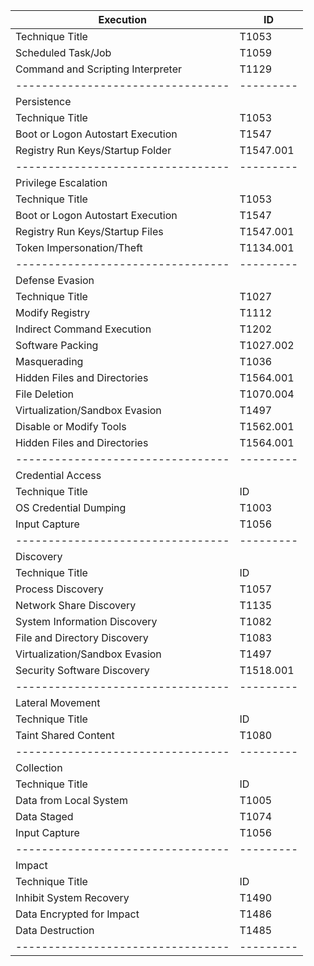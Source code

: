 | Execution                         | ID        |
| --------------------------------- | --------- |
| Technique Title                   | T1053     |
| Scheduled Task/Job                | T1059     |
| Command and Scripting Interpreter | T1129     |
| --------------------------------- | --------- |
| Persistence                       |           |
| Technique Title                   | T1053     |
| Boot or Logon Autostart Execution | T1547     |
| Registry Run Keys/Startup Folder  | T1547.001 |
| --------------------------------- | --------- |
| Privilege Escalation              |           |
| Technique Title                   | T1053     |
| Boot or Logon Autostart Execution | T1547     |
| Registry Run Keys/Startup Files   | T1547.001 |
| Token Impersonation/Theft         | T1134.001 |
| --------------------------------- | --------- |
| Defense Evasion                   |           |
| Technique Title                   | T1027     |
| Modify Registry                   | T1112     |
| Indirect Command Execution        | T1202     |
| Software Packing                  | T1027.002 |
| Masquerading                      | T1036     |
| Hidden Files and Directories      | T1564.001 |
| File Deletion                     | T1070.004 |
| Virtualization/Sandbox Evasion    | T1497     |
| Disable or Modify Tools           | T1562.001 |
| Hidden Files and Directories      | T1564.001 |
| --------------------------------- | --------- |
| Credential Access                |           |
| Technique Title                  | ID        |
| OS Credential Dumping            | T1003     |
| Input Capture                    | T1056     |
| --------------------------------- | --------- |
| Discovery                        |           |
| Technique Title                  | ID        |
| Process Discovery                | T1057     |
| Network Share Discovery          | T1135     |
| System Information Discovery      | T1082     |
| File and Directory Discovery     | T1083     |
| Virtualization/Sandbox Evasion   | T1497     |
| Security Software Discovery      | T1518.001 |
| --------------------------------- | --------- |
| Lateral Movement                 |           |
| Technique Title                  | ID        |
| Taint Shared Content             | T1080     |
| --------------------------------- | --------- |
| Collection                       |           |
| Technique Title                  | ID        |
| Data from Local System           | T1005     |
| Data Staged                      | T1074     |
| Input Capture                    | T1056     |
| --------------------------------- | --------- |
| Impact                           |           |
| Technique Title                  | ID        |
| Inhibit System Recovery          | T1490     |
| Data Encrypted for Impact        | T1486     |
| Data Destruction                 | T1485     |
| --------------------------------- | --------- |
